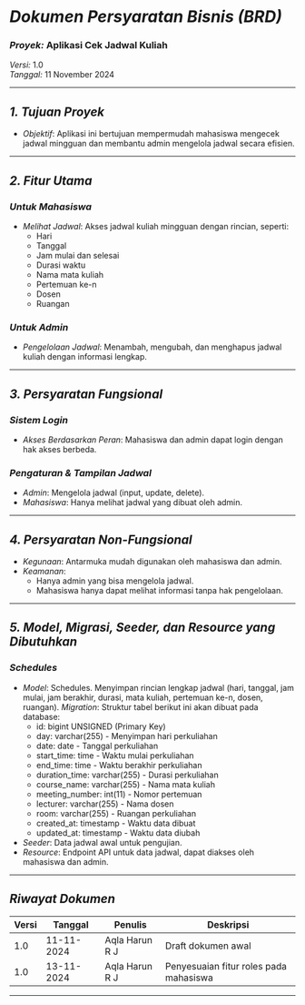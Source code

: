 # *Dokumen Persyaratan Bisnis (BRD)*  
### *Proyek:* Aplikasi Cek Jadwal Kuliah  
*Versi:* 1.0  
*Tanggal:* 11 November 2024  

---

## *1. Tujuan Proyek*
- *Objektif*: Aplikasi ini bertujuan mempermudah mahasiswa mengecek jadwal mingguan dan membantu admin mengelola jadwal secara efisien.

---

## *2. Fitur Utama*

### *Untuk Mahasiswa*
- *Melihat Jadwal*: Akses jadwal kuliah mingguan dengan rincian, seperti:
  - Hari
  - Tanggal
  - Jam mulai dan selesai
  - Durasi waktu
  - Nama mata kuliah
  - Pertemuan ke-n
  - Dosen
  - Ruangan

### *Untuk Admin*
- *Pengelolaan Jadwal*: Menambah, mengubah, dan menghapus jadwal kuliah dengan informasi lengkap.

---

## *3. Persyaratan Fungsional*

### *Sistem Login*
- *Akses Berdasarkan Peran*: Mahasiswa dan admin dapat login dengan hak akses berbeda.

### *Pengaturan & Tampilan Jadwal*
- *Admin*: Mengelola jadwal (input, update, delete).
- *Mahasiswa*: Hanya melihat jadwal yang dibuat oleh admin.

---

## *4. Persyaratan Non-Fungsional*

- *Kegunaan*: Antarmuka mudah digunakan oleh mahasiswa dan admin.
- *Keamanan*:
  - Hanya admin yang bisa mengelola jadwal.
  - Mahasiswa hanya dapat melihat informasi tanpa hak pengelolaan.

---

## *5. Model, Migrasi, Seeder, dan Resource yang Dibutuhkan*

### *Schedules*
- *Model*: Schedules. Menyimpan rincian lengkap jadwal (hari, tanggal, jam mulai, jam berakhir, durasi, mata kuliah, pertemuan ke-n, dosen, ruangan).
*Migration*: Struktur tabel berikut ini akan dibuat pada database:
  - id: bigint UNSIGNED (Primary Key)
  - day: varchar(255) - Menyimpan hari perkuliahan
  - date: date - Tanggal perkuliahan
  - start_time: time - Waktu mulai perkuliahan
  - end_time: time - Waktu berakhir perkuliahan
  - duration_time: varchar(255) - Durasi perkuliahan
  - course_name: varchar(255) - Nama mata kuliah
  - meeting_number: int(11) - Nomor pertemuan
  - lecturer: varchar(255) - Nama dosen
  - room: varchar(255) - Ruangan perkuliahan
  - created_at: timestamp - Waktu data dibuat
  - updated_at: timestamp - Waktu data diubah
- *Seeder*: Data jadwal awal untuk pengujian.
- *Resource*: Endpoint API untuk data jadwal, dapat diakses oleh mahasiswa dan admin.

---

## *Riwayat Dokumen*

| Versi | Tanggal       | Penulis         | Deskripsi                          |
|-------|---------------|-----------------|------------------------------------|
| 1.0   | 11-11-2024    | Aqla Harun R J  | Draft dokumen awal                 |
| 1.0   | 13-11-2024    | Aqla Harun R J  | Penyesuaian fitur roles pada mahasiswa |

---